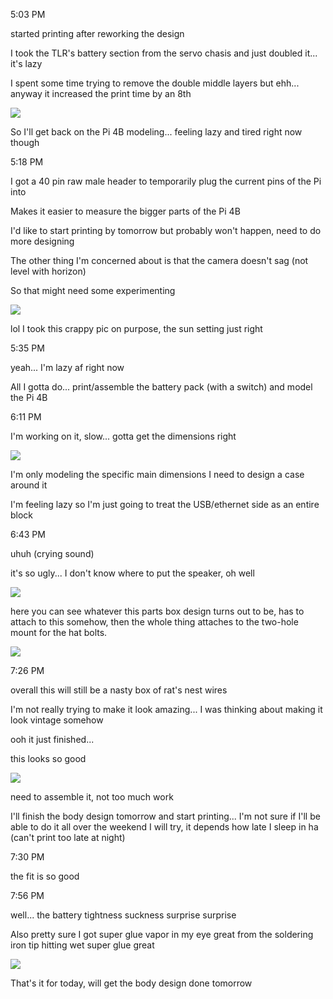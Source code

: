 5:03 PM

started printing after reworking the design

I took the TLR's battery section from the servo chasis and just doubled it... it's lazy

I spent some time trying to remove the double middle layers but ehh... anyway it increased the print time by an 8th

<img src="../images/new-battery-holder.JPG"/>

So I'll get back on the Pi 4B modeling... feeling lazy and tired right now though

5:18 PM

I got a 40 pin raw male header to temporarily plug the current pins of the Pi into

Makes it easier to measure the bigger parts of the Pi 4B

I'd like to start printing by tomorrow but probably won't happen, need to do more designing

The other thing I'm concerned about is that the camera doesn't sag (not level with horizon)

So that might need some experimenting

<img src="../images/swap.JPG"/>

lol I took this crappy pic on purpose, the sun setting just right

5:35 PM

yeah... I'm lazy af right now

All I gotta do... print/assemble the battery pack (with a switch) and model the Pi 4B

6:11 PM

I'm working on it, slow... gotta get the dimensions right

<img src="../images/working.JPG"/>

I'm only modeling the specific main dimensions I need to design a case around it

I'm feeling lazy so I'm just going to treat the USB/ethernet side as an entire block

6:43 PM

uhuh (crying sound)

it's so ugly... I don't know where to put the speaker, oh well

<img src="../images/electronics-layout.JPG"/>

here you can see whatever this parts box design turns out to be, has to attach to this somehow, then the whole thing attaches to the two-hole mount for the hat bolts.

<img src="../images/parts-aligned.JPG"/>

7:26 PM

overall this will still be a nasty box of rat's nest wires

I'm not really trying to make it look amazing... I was thinking about making it look vintage somehow

ooh it just finished...

this looks so good

<img src="../images/new-battery-holder-print.JPG"/>

need to assemble it, not too much work

I'll finish the body design tomorrow and start printing... I'm not sure if I'll be able to do it all over the weekend I will try, it depends how late I sleep in ha (can't print too late at night)

7:30 PM

the fit is so good

7:56 PM

well... the battery tightness suckness surprise surprise

Also pretty sure I got super glue vapor in my eye great from the soldering iron tip hitting wet super glue great

<img src="../images/twin-18650s.JPG"/>

That's it for today, will get the body design done tomorrow
